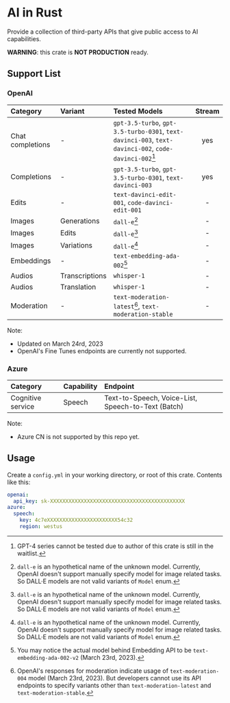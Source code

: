 # AI in Rust

Provide a collection of third-party APIs that give public access to AI capabilities.

**WARNING**: this crate is **NOT PRODUCTION** ready.

## Support List

### OpenAI

| Category         | Variant        | Tested Models            | Stream |
| :--------------- | :------------- | :----------------------- | :----: |
| Chat completions | -              | `gpt-3.5-turbo`, `gpt-3.5-turbo-0301`, `text-davinci-003`, `text-davinci-002`, `code-davinci-002`[^note_3] | yes    |
| Completions      | -              | `gpt-3.5-turbo`, `gpt-3.5-turbo-0301`, `text-davinci-003`       | yes    |
| Edits            | -              | `text-davinci-edit-001`, `code-davinci-edit-001`  | -      |
| Images           | Generations    | `dall-e`[^note_1]        | -      |
| Images           | Edits          | `dall-e`[^note_1]        | -      |
| Images           | Variations     | `dall-e`[^note_1]        | -      |
| Embeddings       | -              | `text-embedding-ada-002`[^note_4] | -      |
| Audios           | Transcriptions | `whisper-1`              | -      |
| Audios           | Translation    | `whisper-1`              | -      |
| Moderation       | -              | `text-moderation-latest`[^note_2], `text-moderation-stable` | -      |

Note:
- Updated on March 24rd, 2023
- OpenAI's Fine Tunes endpoints are currently not supported.

### Azure

| Category          | Capability | Endpoint       |
| :---------------- | :--------- | :------------- |
| Cognitive service | Speech     | Text-to-Speech, Voice-List, Speech-to-Text (Batch) |

Note: 
- Azure CN is not supported by this repo yet.

## Usage

Create a `config.yml` in your working directory, or root of this crate. Contents like this:

```yaml
openai:
  api_key: sk-XXXXXXXXXXXXXXXXXXXXXXXXXXXXXXXXXXXXXXXXXXXX
azure:
  speech:
    key: 4c7eXXXXXXXXXXXXXXXXXXXXXXX54c32
    region: westus
```

[^note_1]: `dall-e` is an hypothetical name of the unknown model. Currently, OpenAI doesn't support manually specify model for image related tasks. So DALL·E models are not valid variants of `Model` enum.

[^note_2]: OpenAI's responses for moderation indicate usage of `text-moderation-004` model (March 23rd, 2023). But developers cannot use its API endpoints to specify variants other than `text-moderation-latest` and `text-moderation-stable`.

[^note_3]: GPT-4 series cannot be tested due to author of this crate is still in the waitlist.

[^note_4]: You may notice the actual model behind Embedding API to be `text-embedding-ada-002-v2` (March 23rd, 2023).